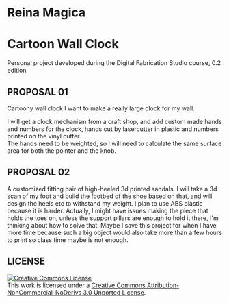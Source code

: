 # Reina Magica
# Cartoon Wall Clock

Personal project developed during the Digital Fabrication Studio course, 0.2 edition

## PROPOSAL 01
Cartoony wall clock
I want to make a really large clock for my wall.

I will get a clock mechanism from a craft shop, 
and add custom made hands and numbers for the clock, hands cut by lasercutter in plastic and numbers printed on the vinyl cutter.  
The hands need to be weighted, so I will need to calculate the same surface area for both the pointer and the knob.







## PROPOSAL 02
A customized fitting pair of high-heeled 3d printed sandals.  I will take a 3d scan of my foot and build the footbed of the shoe based on that, and will design the heels etc to withstand my weight.  I plan to use ABS plastic because it is harder.
Actually, I might have issues making the piece that holds the toes on, unless the support pillars are enough to hold it there, I'm thinking about how to solve that.  Maybe I save this project for when I have more time because such a big object would also take more than a few hours to print so class time maybe is not enough.


## LICENSE
<a rel="license" href="http://creativecommons.org/licenses/by-nc-nd/3.0/deed.en_US"><img alt="Creative Commons License" style="border-width:0" src="http://i.creativecommons.org/l/by-nc-nd/3.0/88x31.png" /></a><br />This work is licensed under a <a rel="license" href="http://creativecommons.org/licenses/by-nc-nd/3.0/deed.en_US">Creative Commons Attribution-NonCommercial-NoDerivs 3.0 Unported License</a>.
